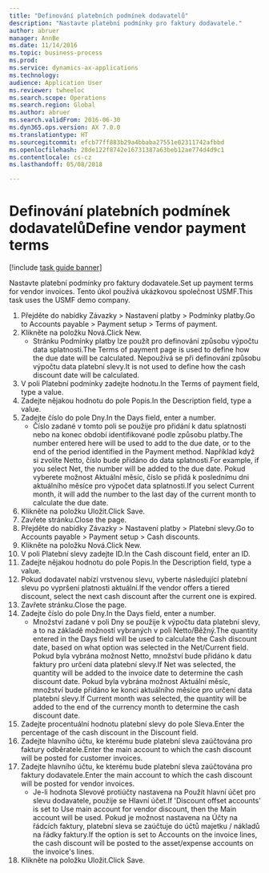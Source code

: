 ```yaml
--- 
title: "Definování platebních podmínek dodavatelů"
description: "Nastavte platební podmínky pro faktury dodavatele."
author: abruer
manager: AnnBe
ms.date: 11/14/2016
ms.topic: business-process
ms.prod: 
ms.service: dynamics-ax-applications
ms.technology: 
audience: Application User
ms.reviewer: twheeloc
ms.search.scope: Operations
ms.search.region: Global
ms.author: abruer
ms.search.validFrom: 2016-06-30
ms.dyn365.ops.version: AX 7.0.0
ms.translationtype: HT
ms.sourcegitcommit: efcb77ff883b29a4bbaba27551e02311742afbbd
ms.openlocfilehash: 28de122f8742e16731387a63beb12ae774d4d9c1
ms.contentlocale: cs-cz
ms.lasthandoff: 05/08/2018

---
```

# <a name="define-vendor-payment-terms"></a><span data-ttu-id="5197b-103">Definování platebních podmínek dodavatelů</span><span class="sxs-lookup"><span data-stu-id="5197b-103">Define vendor payment terms</span></span>

[!include [task guide banner](../../includes/task-guide-banner.md)]

<span data-ttu-id="5197b-104">Nastavte platební podmínky pro faktury dodavatele.</span><span class="sxs-lookup"><span data-stu-id="5197b-104">Set up payment terms for vendor invoices.</span></span> <span data-ttu-id="5197b-105">Tento úkol používá ukázkovou společnost USMF.</span><span class="sxs-lookup"><span data-stu-id="5197b-105">This task uses the USMF demo company.</span></span>

1. <span data-ttu-id="5197b-106">Přejděte do nabídky Závazky > Nastavení platby > Podmínky platby.</span><span class="sxs-lookup"><span data-stu-id="5197b-106">Go to Accounts payable > Payment setup > Terms of payment.</span></span>
2. <span data-ttu-id="5197b-107">Klikněte na položku Nová.</span><span class="sxs-lookup"><span data-stu-id="5197b-107">Click New.</span></span>
    * <span data-ttu-id="5197b-108">Stránku Podmínky platby lze použít pro definování způsobu výpočtu data splatnosti.</span><span class="sxs-lookup"><span data-stu-id="5197b-108">The Terms of payment page is used to define how the due date will be calculated.</span></span> <span data-ttu-id="5197b-109">Nepoužívá se při definování způsobu výpočtu data platební slevy.</span><span class="sxs-lookup"><span data-stu-id="5197b-109">It is not used to define how the cash discount date will be calculated.</span></span>  
3. <span data-ttu-id="5197b-110">V poli Platební podmínky zadejte hodnotu.</span><span class="sxs-lookup"><span data-stu-id="5197b-110">In the Terms of payment field, type a value.</span></span>
4. <span data-ttu-id="5197b-111">Zadejte nějakou hodnotu do pole Popis.</span><span class="sxs-lookup"><span data-stu-id="5197b-111">In the Description field, type a value.</span></span>
5. <span data-ttu-id="5197b-112">Zadejte číslo do pole Dny.</span><span class="sxs-lookup"><span data-stu-id="5197b-112">In the Days field, enter a number.</span></span>
    * <span data-ttu-id="5197b-113">Číslo zadané v tomto poli se použije pro přidání k datu splatnosti nebo na konec období identifikované podle způsobu platby.</span><span class="sxs-lookup"><span data-stu-id="5197b-113">The number entered here will be used to add to the due date, or to the end of the period identified in the Payment method.</span></span> <span data-ttu-id="5197b-114">Například když si zvolíte Netto, číslo bude přidáno do data splatnosti.</span><span class="sxs-lookup"><span data-stu-id="5197b-114">For example, if you select Net, the number will be added to the due date.</span></span> <span data-ttu-id="5197b-115">Pokud vyberete možnost Aktuální měsíc, číslo se přidá k poslednímu dni aktuálního měsíce pro výpočet data splatnosti.</span><span class="sxs-lookup"><span data-stu-id="5197b-115">If you select Current month, it will add the number to the last day of the current month to calculate the due date.</span></span>  
6. <span data-ttu-id="5197b-116">Klikněte na položku Uložit.</span><span class="sxs-lookup"><span data-stu-id="5197b-116">Click Save.</span></span>
7. <span data-ttu-id="5197b-117">Zavřete stránku.</span><span class="sxs-lookup"><span data-stu-id="5197b-117">Close the page.</span></span>
8. <span data-ttu-id="5197b-118">Přejděte do nabídky Závazky > Nastavení platby > Platební slevy.</span><span class="sxs-lookup"><span data-stu-id="5197b-118">Go to Accounts payable > Payment setup > Cash discounts.</span></span>
9. <span data-ttu-id="5197b-119">Klikněte na položku Nová.</span><span class="sxs-lookup"><span data-stu-id="5197b-119">Click New.</span></span>
10. <span data-ttu-id="5197b-120">V poli Platební slevy zadejte ID.</span><span class="sxs-lookup"><span data-stu-id="5197b-120">In the Cash discount field, enter an ID.</span></span>
11. <span data-ttu-id="5197b-121">Zadejte nějakou hodnotu do pole Popis.</span><span class="sxs-lookup"><span data-stu-id="5197b-121">In the Description field, type a value.</span></span>
12. <span data-ttu-id="5197b-122">Pokud dodavatel nabízí vrstvenou slevu, vyberte následující platební slevu po vypršení platnosti aktuální.</span><span class="sxs-lookup"><span data-stu-id="5197b-122">If the vendor offers a tiered discount, select the next cash discount after the current one is expired.</span></span>
13. <span data-ttu-id="5197b-123">Zavřete stránku.</span><span class="sxs-lookup"><span data-stu-id="5197b-123">Close the page.</span></span>
14. <span data-ttu-id="5197b-124">Zadejte číslo do pole Dny.</span><span class="sxs-lookup"><span data-stu-id="5197b-124">In the Days field, enter a number.</span></span>
    * <span data-ttu-id="5197b-125">Množství zadané v poli Dny se použije k výpočtu data platební slevy, a to na základě možností vybraných v poli Netto/Běžný.</span><span class="sxs-lookup"><span data-stu-id="5197b-125">The quantity entered in the Days field will be used to calculate the Cash discount date, based on what option was selected in the Net/Current field.</span></span> <span data-ttu-id="5197b-126">Pokud byla vybrána možnost Netto, množství bude přidáno k datu faktury pro určení data platební slevy.</span><span class="sxs-lookup"><span data-stu-id="5197b-126">If Net was selected, the quantity will be added to the invoice date to determine the cash discount date.</span></span> <span data-ttu-id="5197b-127">Pokud byla vybrána možnost Aktuální měsíc, množství bude přidáno ke konci aktuálního měsíce pro určení data platební slevy.</span><span class="sxs-lookup"><span data-stu-id="5197b-127">If Current month was selected, the quantity will be added to the end of the currency month to determine the cash discount date.</span></span>  
15. <span data-ttu-id="5197b-128">Zadejte procentuální hodnotu platební slevy do pole Sleva.</span><span class="sxs-lookup"><span data-stu-id="5197b-128">Enter the percentage of the cash discount in the Discount field.</span></span> 
16. <span data-ttu-id="5197b-129">Zadejte hlavního účtu, ke kterému bude platební sleva zaúčtována pro faktury odběratele.</span><span class="sxs-lookup"><span data-stu-id="5197b-129">Enter the main account to which the cash discount will be posted for customer invoices.</span></span>
17. <span data-ttu-id="5197b-130">Zadejte hlavního účtu, ke kterému bude platební sleva zaúčtována pro faktury dodavatele.</span><span class="sxs-lookup"><span data-stu-id="5197b-130">Enter the main account to which the cash discount will be posted for vendor invoices.</span></span>
    * <span data-ttu-id="5197b-131">Je-li hodnota Slevové protiúčty nastavena na Použít hlavní účet pro slevu dodavatele, použije se Hlavní účet.</span><span class="sxs-lookup"><span data-stu-id="5197b-131">If 'Discount offset accounts' is set to Use main account for vendor discount, then the Main account will be used.</span></span>  <span data-ttu-id="5197b-132">Pokud je možnost nastavena na Účty na řádcích faktury, platební sleva se zaúčtuje do účtů majetku / nákladů na řádky faktury.</span><span class="sxs-lookup"><span data-stu-id="5197b-132">If the option is set to Accounts on the invoice lines, the cash discount will be posted to the asset/expense accounts on the invoice's lines.</span></span>  
18. <span data-ttu-id="5197b-133">Klikněte na položku Uložit.</span><span class="sxs-lookup"><span data-stu-id="5197b-133">Click Save.</span></span>


